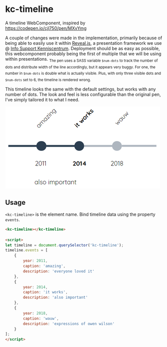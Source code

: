 # kc-timeline
A timeline WebComponent, inspired by https://codepen.io/cjl750/pen/MXvYmg

A couple of changes were made in the implementation, primarily because of being able to easily use it within [Reveal.js](https://github.com/hakimel/reveal.js/), a presentation framework we use @ [Info Support Kenniscentrum](https://training.infosupport.com/). Deployment should be as easy as possible, this webcomponent probably being the first of multiple that we will be using within presentations.
<sub>The pen uses a SASS variable `$num-dots` to track the number of dots and distribute width of the line accordingly, but it appears very buggy. For one, the number in `$num-dots` is double what is actually visible. Plus, with only three visible dots and `$num-dots` set to 6, the timeline is rendered wrong.</sub>

This timeline looks the same with the default settings, but works with any number of dots. The look and feel is less configurable than the original pen, I've simply tailored it to what I need.

![Preview of the timeline](./img/kc-timeline2.png)

## Usage

`<kc-timeline>` is the element name. Bind timeline data using the property `events`.

```html
<kc-timeline></kc-timeline>

<script>
let timeline = document.querySelector('kc-timeline');
timeline.events = [
	{
		year: 2011,
		caption: 'amazing',
		description: 'everyone loved it'
	},
	{
		year: 2014,
		caption: 'it works',
		description: 'also important'
	},
	{
		year: 2018,
		caption: 'wauw',
		description: 'expressions of owen wilson'
	}
];
</script>
```
